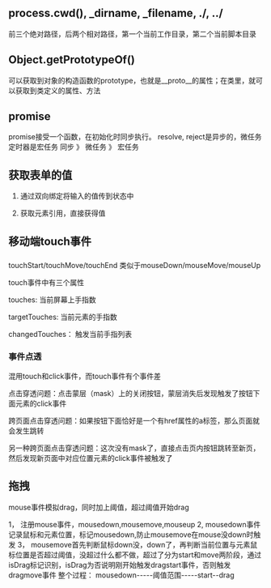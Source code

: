 ## process.cwd(), _dirname, _filename, ./, ../

前三个绝对路径，后两个相对路径，第一个当前工作目录，第二个当前脚本目录

## Object.getPrototypeOf()

可以获取到对象的构造函数的prototype，也就是__proto__的属性；在类里，就可以获取到类定义的属性、方法

## promise
promise接受一个函数，在初始化时同步执行。
resolve, reject是异步的，微任务
定时器是宏任务
同步 》 微任务 》 宏任务

## 获取表单的值

1. 通过双向绑定将输入的值传到状态中

2. 获取元素引用，直接获得值


## 移动端touch事件

### 
touchStart/touchMove/touchEnd
类似于mouseDown/mouseMove/mouseUp

touch事件中有三个属性

touches: 当前屏幕上手指数

targetTouches: 当前元素的手指数

changedTouches： 触发当前手指列表

### 事件点透

混用touch和click事件，而touch事件有个事件差

点击穿透问题：点击蒙层（mask）上的关闭按钮，蒙层消失后发现触发了按钮下面元素的click事件

跨页面点击穿透问题：如果按钮下面恰好是一个有href属性的a标签，那么页面就会发生跳转

另一种跨页面点击穿透问题：这次没有mask了，直接点击页内按钮跳转至新页，然后发现新页面中对应位置元素的click事件被触发了

## 拖拽

mouse事件模拟drag，同时加上阈值，超过阈值开始drag

1， 注册mouse事件，mousedown,mousemove,mouseup
2, mousedown事件记录鼠标和元素位置，标记mousedown,防止mousemove在mouse没down时触发
3， mousemove首先判断鼠标down没，down了，再判断当前位置与元素鼠标位置是否超过阈值，没超过什么都不做，超过了分为start和move两阶段，通过isDrag标记识别，isDrag为否说明刚开始触发dragstart事件，否则触发dragmove事件
整个过程：
mousedown-----阈值范围-----start--drag